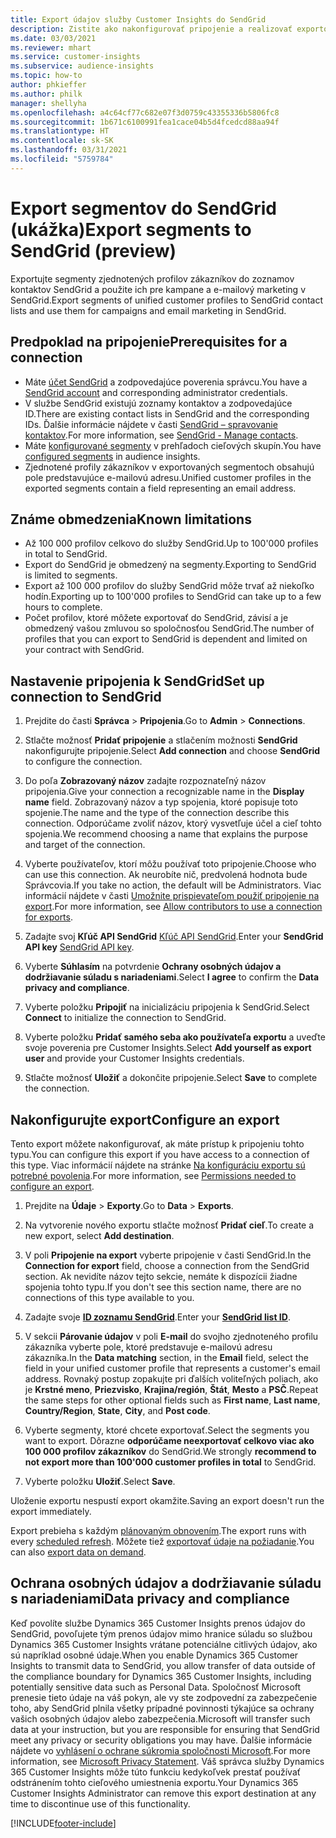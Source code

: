 ```yaml
---
title: Export údajov služby Customer Insights do SendGrid
description: Zistite ako nakonfigurovať pripojenie a realizovať exportovanie do SendGrid.
ms.date: 03/03/2021
ms.reviewer: mhart
ms.service: customer-insights
ms.subservice: audience-insights
ms.topic: how-to
author: phkieffer
ms.author: philk
manager: shellyha
ms.openlocfilehash: a4c64cf77c682e07f3d0759c43355336b5806fc8
ms.sourcegitcommit: 1b671c6100991fea1cace04b5d4fcedcd88aa94f
ms.translationtype: HT
ms.contentlocale: sk-SK
ms.lasthandoff: 03/31/2021
ms.locfileid: "5759784"
---
```

# <a name="export-segments-to-sendgrid-preview"></a><span data-ttu-id="0a13a-103">Export segmentov do SendGrid (ukážka)</span><span class="sxs-lookup"><span data-stu-id="0a13a-103">Export segments to SendGrid (preview)</span></span>

<span data-ttu-id="0a13a-104">Exportujte segmenty zjednotených profilov zákazníkov do zoznamov kontaktov SendGrid a použite ich pre kampane a e-mailový marketing v SendGrid.</span><span class="sxs-lookup"><span data-stu-id="0a13a-104">Export segments of unified customer profiles to SendGrid contact lists and use them for campaigns and email marketing in SendGrid.</span></span> 

## <a name="prerequisites-for-a-connection"></a><span data-ttu-id="0a13a-105">Predpoklad na pripojenie</span><span class="sxs-lookup"><span data-stu-id="0a13a-105">Prerequisites for a connection</span></span>

-   <span data-ttu-id="0a13a-106">Máte [účet SendGrid](https://sendgrid.com/) a zodpovedajúce poverenia správcu.</span><span class="sxs-lookup"><span data-stu-id="0a13a-106">You have a [SendGrid account](https://sendgrid.com/) and corresponding administrator credentials.</span></span>
-   <span data-ttu-id="0a13a-107">V službe SendGrid existujú zoznamy kontaktov a zodpovedajúce ID.</span><span class="sxs-lookup"><span data-stu-id="0a13a-107">There are existing contact lists in SendGrid and the corresponding IDs.</span></span> <span data-ttu-id="0a13a-108">Ďalšie informácie nájdete v časti [SendGrid – spravovanie kontaktov](https://sendgrid.com/docs/ui/managing-contacts/create-and-manage-contacts/#manage-contacts).</span><span class="sxs-lookup"><span data-stu-id="0a13a-108">For more information, see [SendGrid - Manage contacts](https://sendgrid.com/docs/ui/managing-contacts/create-and-manage-contacts/#manage-contacts).</span></span>
-   <span data-ttu-id="0a13a-109">Máte [konfigurované segmenty](segments.md) v prehľadoch cieľových skupín.</span><span class="sxs-lookup"><span data-stu-id="0a13a-109">You have [configured segments](segments.md) in audience insights.</span></span>
-   <span data-ttu-id="0a13a-110">Zjednotené profily zákazníkov v exportovaných segmentoch obsahujú pole predstavujúce e-mailovú adresu.</span><span class="sxs-lookup"><span data-stu-id="0a13a-110">Unified customer profiles in the exported segments contain a field representing an email address.</span></span>

## <a name="known-limitations"></a><span data-ttu-id="0a13a-111">Známe obmedzenia</span><span class="sxs-lookup"><span data-stu-id="0a13a-111">Known limitations</span></span>

- <span data-ttu-id="0a13a-112">Až 100 000 profilov celkovo do služby SendGrid.</span><span class="sxs-lookup"><span data-stu-id="0a13a-112">Up to 100'000 profiles in total to SendGrid.</span></span>
- <span data-ttu-id="0a13a-113">Export do SendGrid je obmedzený na segmenty.</span><span class="sxs-lookup"><span data-stu-id="0a13a-113">Exporting to SendGrid is limited to segments.</span></span>
- <span data-ttu-id="0a13a-114">Export až 100 000 profilov do služby SendGrid môže trvať až niekoľko hodín.</span><span class="sxs-lookup"><span data-stu-id="0a13a-114">Exporting up to 100'000 profiles to SendGrid can take up to a few hours to complete.</span></span> 
- <span data-ttu-id="0a13a-115">Počet profilov, ktoré môžete exportovať do SendGrid, závisí a je obmedzený vašou zmluvou so spoločnosťou SendGrid.</span><span class="sxs-lookup"><span data-stu-id="0a13a-115">The number of profiles that you can export to SendGrid is dependent and limited on your contract with SendGrid.</span></span>

## <a name="set-up-connection-to-sendgrid"></a><span data-ttu-id="0a13a-116">Nastavenie pripojenia k SendGrid</span><span class="sxs-lookup"><span data-stu-id="0a13a-116">Set up connection to SendGrid</span></span>

1. <span data-ttu-id="0a13a-117">Prejdite do časti **Správca** > **Pripojenia**.</span><span class="sxs-lookup"><span data-stu-id="0a13a-117">Go to **Admin** > **Connections**.</span></span>

1. <span data-ttu-id="0a13a-118">Stlačte možnosť **Pridať pripojenie** a stlačením možnosti **SendGrid** nakonfigurujte pripojenie.</span><span class="sxs-lookup"><span data-stu-id="0a13a-118">Select **Add connection** and choose **SendGrid** to configure the connection.</span></span>

1. <span data-ttu-id="0a13a-119">Do poľa **Zobrazovaný názov** zadajte rozpoznateľný názov pripojenia.</span><span class="sxs-lookup"><span data-stu-id="0a13a-119">Give your connection a recognizable name in the **Display name** field.</span></span> <span data-ttu-id="0a13a-120">Zobrazovaný názov a typ spojenia, ktoré popisuje toto spojenie.</span><span class="sxs-lookup"><span data-stu-id="0a13a-120">The name and the type of the connection describe this connection.</span></span> <span data-ttu-id="0a13a-121">Odporúčame zvoliť názov, ktorý vysvetľuje účel a cieľ tohto spojenia.</span><span class="sxs-lookup"><span data-stu-id="0a13a-121">We recommend choosing a name that explains the purpose and target of the connection.</span></span>

1. <span data-ttu-id="0a13a-122">Vyberte používateľov, ktorí môžu používať toto pripojenie.</span><span class="sxs-lookup"><span data-stu-id="0a13a-122">Choose who can use this connection.</span></span> <span data-ttu-id="0a13a-123">Ak neurobíte nič, predvolená hodnota bude Správcovia.</span><span class="sxs-lookup"><span data-stu-id="0a13a-123">If you take no action, the default will be Administrators.</span></span> <span data-ttu-id="0a13a-124">Viac informácií nájdete v časti [Umožnite prispievateľom použiť pripojenie na export](connections.md#allow-contributors-to-use-a-connection-for-exports).</span><span class="sxs-lookup"><span data-stu-id="0a13a-124">For more information, see [Allow contributors to use a connection for exports](connections.md#allow-contributors-to-use-a-connection-for-exports).</span></span>

1. <span data-ttu-id="0a13a-125">Zadajte svoj **Kľúč API SendGrid** [Kľúč API SendGrid](https://sendgrid.com/docs/ui/account-and-settings/api-keys/).</span><span class="sxs-lookup"><span data-stu-id="0a13a-125">Enter your **SendGrid API key** [SendGrid API key](https://sendgrid.com/docs/ui/account-and-settings/api-keys/).</span></span>

1. <span data-ttu-id="0a13a-126">Vyberte **Súhlasím** na potvrdenie **Ochrany osobných údajov a dodržiavanie súladu s nariadeniami**.</span><span class="sxs-lookup"><span data-stu-id="0a13a-126">Select **I agree** to confirm the **Data privacy and compliance**.</span></span>

1. <span data-ttu-id="0a13a-127">Vyberte položku **Pripojiť** na inicializáciu pripojenia k SendGrid.</span><span class="sxs-lookup"><span data-stu-id="0a13a-127">Select **Connect** to initialize the connection to SendGrid.</span></span>

1. <span data-ttu-id="0a13a-128">Vyberte položku **Pridať samého seba ako používateľa exportu** a uveďte svoje poverenia pre Customer Insights.</span><span class="sxs-lookup"><span data-stu-id="0a13a-128">Select **Add yourself as export user** and provide your Customer Insights credentials.</span></span>

1. <span data-ttu-id="0a13a-129">Stlačte možnosť **Uložiť** a dokončite pripojenie.</span><span class="sxs-lookup"><span data-stu-id="0a13a-129">Select **Save** to complete the connection.</span></span>

## <a name="configure-an-export"></a><span data-ttu-id="0a13a-130">Nakonfigurujte export</span><span class="sxs-lookup"><span data-stu-id="0a13a-130">Configure an export</span></span>

<span data-ttu-id="0a13a-131">Tento export môžete nakonfigurovať, ak máte prístup k pripojeniu tohto typu.</span><span class="sxs-lookup"><span data-stu-id="0a13a-131">You can configure this export if you have access to a connection of this type.</span></span> <span data-ttu-id="0a13a-132">Viac informácií nájdete na stránke [Na konfiguráciu exportu sú potrebné povolenia](export-destinations.md#set-up-a-new-export).</span><span class="sxs-lookup"><span data-stu-id="0a13a-132">For more information, see [Permissions needed to configure an export](export-destinations.md#set-up-a-new-export).</span></span>

1. <span data-ttu-id="0a13a-133">Prejdite na **Údaje** > **Exporty**.</span><span class="sxs-lookup"><span data-stu-id="0a13a-133">Go to **Data** > **Exports**.</span></span>

1. <span data-ttu-id="0a13a-134">Na vytvorenie nového exportu stlačte možnosť **Pridať cieľ**.</span><span class="sxs-lookup"><span data-stu-id="0a13a-134">To create a new export, select **Add destination**.</span></span>

1. <span data-ttu-id="0a13a-135">V poli **Pripojenie na export** vyberte pripojenie v časti SendGrid.</span><span class="sxs-lookup"><span data-stu-id="0a13a-135">In the **Connection for export** field, choose a connection from the SendGrid section.</span></span> <span data-ttu-id="0a13a-136">Ak nevidíte názov tejto sekcie, nemáte k dispozícii žiadne spojenia tohto typu.</span><span class="sxs-lookup"><span data-stu-id="0a13a-136">If you don't see this section name, there are no connections of this type available to you.</span></span>

1. <span data-ttu-id="0a13a-137">Zadajte svoje **[ID zoznamu SendGrid](https://sendgrid.com/docs/ui/managing-contacts/create-and-manage-contacts/#manage-contacts)**.</span><span class="sxs-lookup"><span data-stu-id="0a13a-137">Enter your **[SendGrid list ID](https://sendgrid.com/docs/ui/managing-contacts/create-and-manage-contacts/#manage-contacts)**.</span></span>

1. <span data-ttu-id="0a13a-138">V sekcii **Párovanie údajov** v poli **E-mail** do svojho zjednoteného profilu zákazníka vyberte pole, ktoré predstavuje e-mailovú adresu zákazníka.</span><span class="sxs-lookup"><span data-stu-id="0a13a-138">In the **Data matching** section, in the **Email** field, select the field in your unified customer profile that represents a customer's email address.</span></span> <span data-ttu-id="0a13a-139">Rovnaký postup zopakujte pri ďalších voliteľných poliach, ako je **Krstné meno**, **Priezvisko**, **Krajina/región**, **Štát**, **Mesto** a **PSČ**.</span><span class="sxs-lookup"><span data-stu-id="0a13a-139">Repeat the same steps for other optional fields such as **First name**, **Last name**, **Country/Region**, **State**, **City**, and **Post code**.</span></span>

1. <span data-ttu-id="0a13a-140">Vyberte segmenty, ktoré chcete exportovať.</span><span class="sxs-lookup"><span data-stu-id="0a13a-140">Select the segments you want to export.</span></span> <span data-ttu-id="0a13a-141">Dôrazne **odporúčame neexportovať celkovo viac ako 100 000 profilov zákazníkov** do SendGrid.</span><span class="sxs-lookup"><span data-stu-id="0a13a-141">We strongly **recommend to not export more than 100'000 customer profiles in total** to SendGrid.</span></span> 

1. <span data-ttu-id="0a13a-142">Vyberte položku **Uložiť**.</span><span class="sxs-lookup"><span data-stu-id="0a13a-142">Select **Save**.</span></span>

<span data-ttu-id="0a13a-143">Uloženie exportu nespustí export okamžite.</span><span class="sxs-lookup"><span data-stu-id="0a13a-143">Saving an export doesn't run the export immediately.</span></span>

<span data-ttu-id="0a13a-144">Export prebieha s každým [plánovaným obnovením](system.md#schedule-tab).</span><span class="sxs-lookup"><span data-stu-id="0a13a-144">The export runs with every [scheduled refresh](system.md#schedule-tab).</span></span> <span data-ttu-id="0a13a-145">Môžete tiež [exportovať údaje na požiadanie](export-destinations.md#run-exports-on-demand).</span><span class="sxs-lookup"><span data-stu-id="0a13a-145">You can also [export data on demand](export-destinations.md#run-exports-on-demand).</span></span> 

## <a name="data-privacy-and-compliance"></a><span data-ttu-id="0a13a-146">Ochrana osobných údajov a dodržiavanie súladu s nariadeniami</span><span class="sxs-lookup"><span data-stu-id="0a13a-146">Data privacy and compliance</span></span>

<span data-ttu-id="0a13a-147">Keď povolíte službe Dynamics 365 Customer Insights prenos údajov do SendGrid, povoľujete tým prenos údajov mimo hranice súladu so službou Dynamics 365 Customer Insights vrátane potenciálne citlivých údajov, ako sú napríklad osobné údaje.</span><span class="sxs-lookup"><span data-stu-id="0a13a-147">When you enable Dynamics 365 Customer Insights to transmit data to SendGrid, you allow transfer of data outside of the compliance boundary for Dynamics 365 Customer Insights, including potentially sensitive data such as Personal Data.</span></span> <span data-ttu-id="0a13a-148">Spoločnosť Microsoft prenesie tieto údaje na váš pokyn, ale vy ste zodpovední za zabezpečenie toho, aby SendGrid plnila všetky prípadné povinnosti týkajúce sa ochrany vašich osobných údajov alebo zabezpečenia.</span><span class="sxs-lookup"><span data-stu-id="0a13a-148">Microsoft will transfer such data at your instruction, but you are responsible for ensuring that SendGrid meet any privacy or security obligations you may have.</span></span> <span data-ttu-id="0a13a-149">Ďalšie informácie nájdete vo [vyhlásení o ochrane súkromia spoločnosti Microsoft](https://go.microsoft.com/fwlink/?linkid=396732).</span><span class="sxs-lookup"><span data-stu-id="0a13a-149">For more information, see [Microsoft Privacy Statement](https://go.microsoft.com/fwlink/?linkid=396732).</span></span>
<span data-ttu-id="0a13a-150">Váš správca služby Dynamics 365 Customer Insights môže túto funkciu kedykoľvek prestať používať odstránením tohto cieľového umiestnenia exportu.</span><span class="sxs-lookup"><span data-stu-id="0a13a-150">Your Dynamics 365 Customer Insights Administrator can remove this export destination at any time to discontinue use of this functionality.</span></span>


[!INCLUDE[footer-include](../includes/footer-banner.md)]